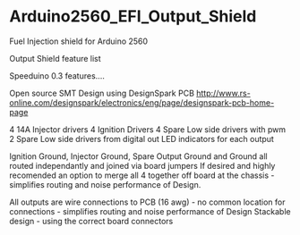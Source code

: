 # Arduino2560_EFI_Output_Shield
Fuel Injection shield for Arduino 2560

Output Shield feature list



Speeduino 0.3 features....

Open source SMT Design using DesignSpark PCB
http://www.rs-online.com/designspark/electronics/eng/page/designspark-pcb-home-page

4 14A Injector drivers
4 Ignition Drivers
4 Spare Low side drivers with pwm
2 Spare Low side drivers from digital out 
LED indicators for each output

Ignition Ground, Injector Ground, Spare Output Ground and Ground all routed independantly and joined via board jumpers 
If desired and highly recomended an option to merge all 4 together off board at the chassis - simplifies routing and noise performance of Design.

All outputs are wire connections to PCB (16 awg) - no common location for connections - simplifies routing and noise performance of Design
Stackable design - using the correct board connectors

